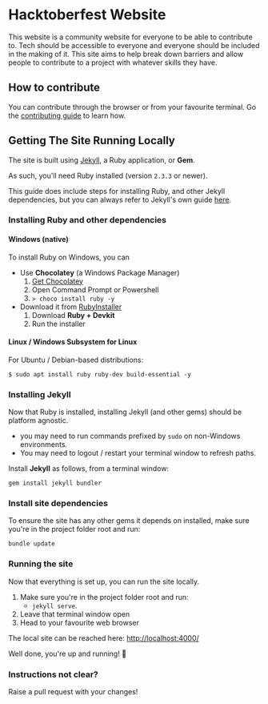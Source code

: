 # Hacktoberfest Website

This website is a community website for everyone to be able to contribute to. Tech should be accessible to everyone and everyone should be included in the making of it. This site aims to help break down barriers and allow people to contribute to a project with whatever skills they have.

## How to contribute

You can contribute through the browser or from your favourite terminal. Go the [contributing guide](/contributing.md) to learn how.

## Getting The Site Running Locally

The site is built using [Jekyll](https://jekyllrb.com), a Ruby application, or **Gem**.

As such, you'll need Ruby installed (version `2.3.3` or newer).

This guide does include steps for installing Ruby, and other Jekyll dependencies, but you can always refer to Jekyll's own guide [here](https://jekyllrb.com/docs/installation/).

### Installing Ruby and other dependencies

#### Windows (native)

To install Ruby on Windows, you can

- Use **Chocolatey** (a Windows Package Manager)
    1. [Get Chocolatey](https://chocolatey.org)
    1. Open Command Prompt or Powershell
    1. `> choco install ruby -y`
- Download it from [RubyInstaller](https://rubyinstaller.org)
    1. Download **Ruby + Devkit**
    1. Run the installer

#### Linux / Windows Subsystem for Linux

For Ubuntu / Debian-based distributions:

`$ sudo apt install ruby ruby-dev build-essential -y`

### Installing Jekyll

Now that Ruby is installed, installing Jekyll (and other gems) should be platform agnostic.

- you may need to run commands prefixed by `sudo` on non-Windows environments.
- You may need to logout / restart your terminal window to refresh paths.

Install **Jekyll** as follows, from a terminal window:

`gem install jekyll bundler`

### Install site dependencies

To ensure the site has any other gems it depends on installed, make sure you're in the project folder root and run:

`bundle update`

### Running the site

Now that everything is set up, you can run the site locally.

1. Make sure you're in the project folder root and run:
    - `jekyll serve`.
1. Leave that terminal window open
1. Head to your favourite web browser

The local site can be reached here: [http://localhost:4000/](http://localhost:4000/)

Well done, you're up and running! :tada:

### Instructions not clear?

Raise a pull request with your changes!